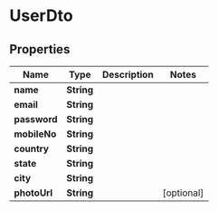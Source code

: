 

# UserDto


## Properties

| Name | Type | Description | Notes |
|------------ | ------------- | ------------- | -------------|
|**name** | **String** |  |  |
|**email** | **String** |  |  |
|**password** | **String** |  |  |
|**mobileNo** | **String** |  |  |
|**country** | **String** |  |  |
|**state** | **String** |  |  |
|**city** | **String** |  |  |
|**photoUrl** | **String** |  |  [optional] |



